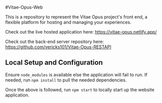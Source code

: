 #Vitae-Opus-Web

This is a repository to represent the Vitae Opus project's front end, a flexible platform for hosting and managing your experiences.

Check out the live hosted application here: https://vitae-opus.netlify.app/

Check out the back-end server repository here: https://github.com/vericks101/Vitae-Opus-RESTAPI

## Local Setup and Configuration
Ensure `node_modules` is available else the application will fail to run. If needed, run `npm install` to pull the needed dependencies.

Once the above is followed, run `npm start` to locally start up the website application.
